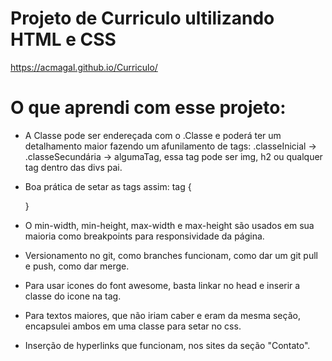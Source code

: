 
# Projeto de Curriculo ultilizando HTML e CSS

https://acmagal.github.io/Curriculo/

# O que aprendi com esse projeto:


- A Classe pode ser endereçada com o .Classe e poderá ter um detalhamento maior fazendo um afunilamento de tags: .classeInicial -> .classeSecundária -> algumaTag, essa tag pode ser img, h2 ou qualquer tag dentro das divs pai.

- Boa prática de setar as tags assim: 
tag {

    }

- O min-width, min-height, max-width e max-height são usados em sua maioria como breakpoints para responsividade da página.

- Versionamento no git, como branches funcionam, como dar um git pull e push, como dar merge.

- Para usar icones do font awesome, basta linkar no head e inserir a classe do icone na tag.

- Para textos maiores, que não iriam caber e eram da mesma seção, encapsulei ambos em uma classe para setar no css.

- Inserção de hyperlinks que funcionam, nos sites da seção "Contato".




